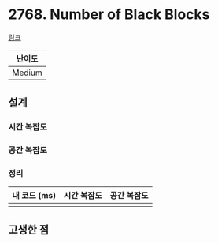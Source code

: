 # 2768. Number of Black Blocks

[링크](https://leetcode.com/problems/number-of-black-blocks/description/)

| 난이도 |
| :----: |
| Medium |

## 설계

### 시간 복잡도

### 공간 복잡도

### 정리

| 내 코드 (ms) | 시간 복잡도 | 공간 복잡도 |
| :----------: | :---------: | :---------: |
|              |             |             |

## 고생한 점
